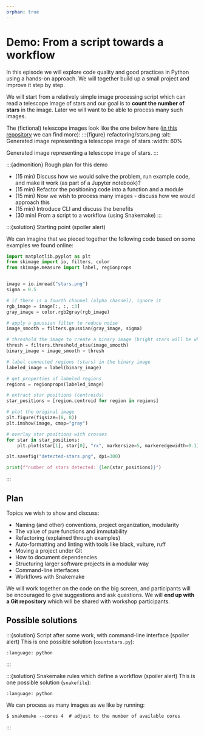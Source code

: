 ```yaml
---
orphan: true
---
```


# Demo: From a script towards a workflow

In this episode we will explore code quality and good practices in Python using
a hands-on approach. We will together build up a small project and improve it
step by step.

We will start from a relatively simple image processing script which can read a
telescope image of stars and our goal is to **count the number of stars** in
the image. Later we will want to be able to process many such images.

The (fictional) telescope images look like the one below here ([in this
repository](https://github.com/workshop-material/random-star-images) we can find more):
:::{figure} refactoring/stars.png
:alt: Generated image representing a telescope image of stars
:width: 60%

Generated image representing a telescope image of stars.
:::

:::{admonition} Rough plan for this demo
- (15 min) Discuss how we would solve the problem, run example code, and make it work (as part of a Jupyter notebook)?
- (15 min) Refactor the positioning code into a function and a module
- (15 min) Now we wish to process many images - discuss how we would approach this
- (15 min) Introduce CLI and discuss the benefits
- (30 min) From a script to a workflow (using Snakemake)
:::

:::{solution} Starting point (spoiler alert)

We can imagine that we pieced together the following code
based on some examples we found online:
```python
import matplotlib.pyplot as plt
from skimage import io, filters, color
from skimage.measure import label, regionprops


image = io.imread("stars.png")
sigma = 0.5

# if there is a fourth channel (alpha channel), ignore it
rgb_image = image[:, :, :3]
gray_image = color.rgb2gray(rgb_image)

# apply a gaussian filter to reduce noise
image_smooth = filters.gaussian(gray_image, sigma)

# threshold the image to create a binary image (bright stars will be white, background black)
thresh = filters.threshold_otsu(image_smooth)
binary_image = image_smooth > thresh

# label connected regions (stars) in the binary image
labeled_image = label(binary_image)

# get properties of labeled regions
regions = regionprops(labeled_image)

# extract star positions (centroids)
star_positions = [region.centroid for region in regions]

# plot the original image
plt.figure(figsize=(8, 8))
plt.imshow(image, cmap="gray")

# overlay star positions with crosses
for star in star_positions:
    plt.plot(star[1], star[0], "rx", markersize=5, markeredgewidth=0.1)

plt.savefig("detected-stars.png", dpi=300)

print(f"number of stars detected: {len(star_positions)}")
```
:::


## Plan

Topics we wish to show and discuss:
- Naming (and other) conventions, project organization, modularity
- The value of pure functions and immutability
- Refactoring (explained through examples)
- Auto-formatting and linting with tools like black, vulture, ruff
- Moving a project under Git
- How to document dependencies
- Structuring larger software projects in a modular way
- Command-line interfaces
- Workflows with Snakemake

We will work together on the code on the big screen, and participants will be
encouraged to give suggestions and ask questions.  We will **end up with a Git
repository** which will be shared with workshop participants.


## Possible solutions

:::{solution} Script after some work, with command-line interface (spoiler alert)
This is one possible solution (`countstars.py`):
```{literalinclude} refactoring/countstars.py
:language: python
```
:::

:::{solution} Snakemake rules which define a workflow (spoiler alert)
This is one possible solution (`snakefile`):
```{literalinclude} refactoring/snakefile
:language: python
```

We can process as many images as we like by running:
```console
$ snakemake --cores 4  # adjust to the number of available cores
```
:::
